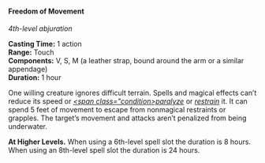 #### Freedom of Movement
<!-- markdownlint-disable link-image-reference-definitions -->
[_metadata_:spell_name]:- "Freedom of Movement"
[_metadata_:spell_level]:- "4"
[_metadata_:spell_school]:- "abjuration"
[_metadata_:ritual]:- "false"
[_metadata_:casting_time_amount]:- "1"
[_metadata_:casting_time_unit]:- "action"
[_metadata_:range]:- "Touch"
[_metadata_:target]:- "One willing creature"
[_metadata_:components_verbal]:- "true"
[_metadata_:components_somatic]:- "true"
[_metadata_:components_material]:- "true"
[_metadata_:components_material_description]:- "a leather strap, bound around the arm or a similar appendage"
[_metadata_:duration]:- "1 hour"
[_metadata_:concentration]:- "false"
[_metadata_:compared_to_wotc_srd_5.1]:- "mechanics_different_wording_different"
[_metadata_:compared_to_a5e_srd]:- "mechanics_same_wording_different"
<!-- markdownlint-disable-next-line no-emphasis-as-heading -->
_4th-level abjuration_

**Casting Time:** 1 action \
**Range:** Touch \
**Components:** V, S, M (a leather strap, bound around the arm or a similar appendage) \
**Duration:** 1 hour

One willing creature ignores difficult terrain.
Spells and magical effects can’t reduce its speed or _[<span class="condition>paralyze</span>](#Conditions_paralyzed)_ or _[<span class="condition">restrain</span>](#Conditions_restrained)_ it.
It can spend 5 feet of movement to escape from nonmagical restraints or grapples.
The target’s movement and attacks aren’t penalized from being underwater.

**At Higher Levels.**
When using a 6th-level spell slot the duration is 8 hours.
When using an 8th-level spell slot the duration is 24 hours.
